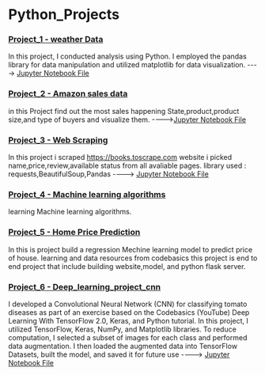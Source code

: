# Python_Projects

### [Project_1 - weather Data](https://github.com/Akhilpm156/Python_Projects/tree/49f2538c8720ad391dcb974ec6c83b72f8e85cbb/Weather%20dataset)

In this project, I conducted analysis using Python. I employed the pandas library for data manipulation and utilized matplotlib for data visualization.  ---->  [Jupyter Notebook File](https://github.com/Akhilpm156/Python_Projects/blob/49f2538c8720ad391dcb974ec6c83b72f8e85cbb/Weather%20dataset/Weather%20Dataset.ipynb)

### [Project_2 - Amazon sales data](https://github.com/Akhilpm156/Python_Projects/tree/4d0b055d37cc6a42e29d374ffb619ae209c4e417/Amazon%20Sales%20Analysis)

in this Project find out the most sales happening State,product,product size,and type of buyers and visualize them. ---->[Jupyter Notebook File](https://github.com/Akhilpm156/Python_Projects/blob/4d0b055d37cc6a42e29d374ffb619ae209c4e417/Amazon%20Sales%20Analysis/Amazon%20sales.ipynb)


### [Project_3 - Web Scraping](https://github.com/Akhilpm156/Python_Projects/tree/5373ad46dde8647cad6e53ca28fcbbb0279820f8/web%20scraping%20project)
In this project i scraped https://books.toscrape.com website i picked name,price,review,available status from all avaliable pages.
library used : requests,BeautifulSoup,Pandas ----> [Jupyter Notebook File](https://github.com/Akhilpm156/Python_Projects/blob/5373ad46dde8647cad6e53ca28fcbbb0279820f8/web%20scraping%20project/book%20to%20scrap.ipynb)

### [Project_4 - Machine learning algorithms](https://github.com/Akhilpm156/Python_Projects/tree/104336fb780784b2dd03d21a204da059e5c24d30/Machine%20learning%20algorithms)

learning Machine learning algorithms.

### [Project_5 - Home Price Prediction](https://github.com/Akhilpm156/Python_Projects/tree/43495648d78b798f972fccbfe4a538cca8afb59e/home%20price%20Predict)

In this is project build a regression Mechine learning model to predict price of house. learning and data resources from codebasics
this project is end to end project that include building website,model, and python flask server.

### [Project_6 - Deep_learning_project_cnn](https://github.com/Akhilpm156/Python_Projects/tree/572fe74bb0dd02e34255da88229b54e2248bb6fa/Deep_learning_project_cnn)

I developed a Convolutional Neural Network (CNN) for classifying tomato diseases as part of an exercise based on the Codebasics (YouTube) Deep Learning With TensorFlow 2.0, Keras, and Python tutorial. In this project, I utilized TensorFlow, Keras, NumPy, and Matplotlib libraries. To reduce computation, I selected a subset of images for each class and performed data augmentation. I then loaded the augmented data into TensorFlow Datasets, built the model, and saved it for future use   ----> [Jupyter Notebook File](https://github.com/Akhilpm156/Python_Projects/blob/572fe74bb0dd02e34255da88229b54e2248bb6fa/Deep_learning_project_cnn/Tomato%20disease.ipynb)

